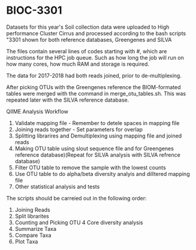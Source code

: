 # BIOC-3301
Datasets for this year's Soil collection data were uploaded to High performance Cluster Cirrus and processed according to the bash scripts "3301 shown for both reference databases, Greengenes and SILVA

The files contain several lines of codes starting with #, which are instructions for the HPC job queue. Such as how long the job will run on how many cores, how much RAM and storage is required.

The data for 2017-2018 had both reads joined, prior to de-multiplexing.

After picking OTUs with the Greengenes reference the BIOM-formated tables were merged with the command in merge_otu_tables.sh. This was repeated later with the SILVA reference database.

QIIME Analysis Workflow

1) Validate mapping file - Remember to detele spaces in mapping file
2) Joining reads together - Set parameters for overlap
3) Splitting librarires and Demultiplexing using mapping file and joined reads
4) Making OTU table using slout sequence file and for Greengenes reference database)(Repeat for SILVA analysis with SILVA        refrence database)
5) Filter OTU table to remove the sample with the lowest counts
6) Use OTU table to do alpha/beta diversity analyis and dilltered mapping file
7) Other statistical analysis and tests

The scripts should be carreied out in the following order:
1. Joining Reads
2. Split librarites
3. Counting and Picking OTU
4 Core diversity analysis 
5. Summarize Taxa
6. Compare Taxa
7. Plot Taxa
